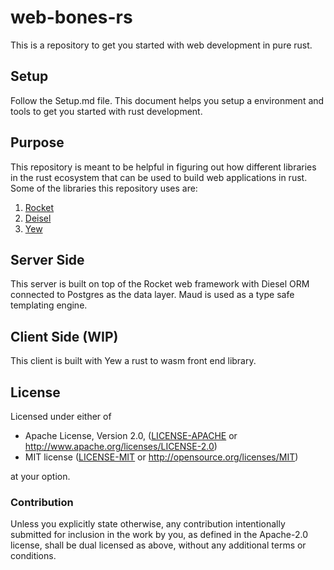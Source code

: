 # web-bones-rs
This is a repository to get you started with web development in pure rust.

## Setup
Follow the Setup.md file. This document helps you setup a environment and tools to get you started with rust development.

## Purpose
This repository is meant to be helpful in figuring out how different libraries in the rust ecosystem that can be used to build web applications in rust.
Some of the libraries this repository uses are:

1. [Rocket](https://rocket.rs/)
2. [Deisel](diesel.rs)
3. [Yew](https://github.com/DenisKolodin/yew)

## Server Side
This server is built on top of the Rocket web framework with Diesel ORM connected to Postgres as the data layer. Maud is used as a type safe templating engine.

## Client Side (WIP)
This client is built with Yew a rust to wasm front end library.

## License

Licensed under either of

 * Apache License, Version 2.0, ([LICENSE-APACHE](LICENSE-APACHE) or http://www.apache.org/licenses/LICENSE-2.0)
 * MIT license ([LICENSE-MIT](LICENSE-MIT) or http://opensource.org/licenses/MIT)

at your option.

### Contribution

Unless you explicitly state otherwise, any contribution intentionally submitted
for inclusion in the work by you, as defined in the Apache-2.0 license, shall be dual licensed as above, without any
additional terms or conditions.
